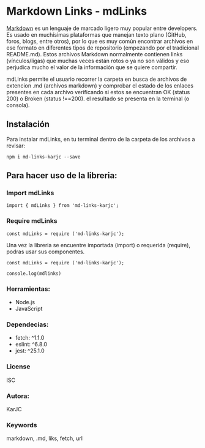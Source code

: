 # Markdown Links - mdLinks

[Markdown](https://es.wikipedia.org/wiki/Markdown) es un lenguaje de marcado ligero muy popular entre developers. Es usado en muchísimas plataformas que manejan texto plano (GitHub, foros, blogs, entre otros), por lo que es muy común encontrar archivos en ese formato en diferentes tipos de repositorio (empezando por el tradicional README.md). Estos archivos Markdown normalmente contienen links (vínculos/ligas) que muchas veces están rotos o ya no son válidos y eso perjudica mucho el valor de la información que se quiere compartir.

mdLinks permite el usuario recorrer la carpeta en busca de archivos de extencion .md (archivos markdown) y comprobar el estado de los enlaces presentes en cada archivo verificando si estos se encuentran OK (status 200) o Broken (status !==200). el resultado se presenta en la terminal (o consola).

## Instalación
Para instalar mdLinks, en tu terminal dentro de la carpeta de los archivos a revisar:

`npm i md-links-karjc --save`

## Para hacer uso de la libreria:

### Import mdLinks
`import { mdLinks } from 'md-links-karjc';`
 
### Require mdLinks

`const mdLinks = require ('md-links-karjc');`

Una vez la libreria se encuentre importada (import) o requerida (require), podras usar sus componentes.

`const mdLinks = require ('md-links-karjc');`

`console.log(mdlinks)`

### Herramientas:
* Node.js
* JavaScript

### Dependecias:
* fetch: ^1.1.0 
* eslint: ^6.8.0
* jest: ^25.1.0

### License
ISC

### Autora:
KarJC

### Keywords
markdown, .md, liks, fetch, url